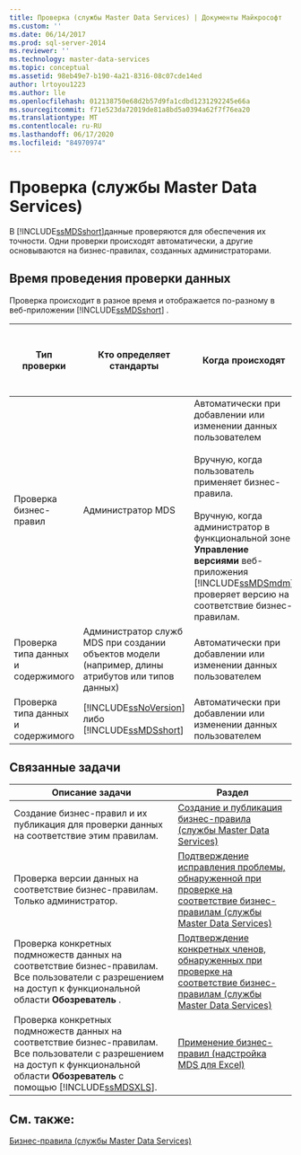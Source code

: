 ```yaml
---
title: Проверка (службы Master Data Services) | Документы Майкрософт
ms.custom: ''
ms.date: 06/14/2017
ms.prod: sql-server-2014
ms.reviewer: ''
ms.technology: master-data-services
ms.topic: conceptual
ms.assetid: 98eb49e7-b190-4a21-8316-08c07cde14ed
author: lrtoyou1223
ms.author: lle
ms.openlocfilehash: 012138750e68d2b57d9fa1cdbd1231292245e66a
ms.sourcegitcommit: f71e523da72019de81a8bd5a0394a62f7f76ea20
ms.translationtype: MT
ms.contentlocale: ru-RU
ms.lasthandoff: 06/17/2020
ms.locfileid: "84970974"
---
```

# <a name="validation-master-data-services"></a>Проверка (службы Master Data Services)
  В [!INCLUDE[ssMDSshort](../includes/ssmdsshort-md.md)]данные проверяются для обеспечения их точности. Одни проверки происходят автоматически, а другие основываются на бизнес-правилах, созданных администраторами.  
  
## <a name="when-data-validation-occurs"></a>Время проведения проверки данных  
 Проверка происходит в разное время и отображается по-разному в веб-приложении [!INCLUDE[ssMDSshort](../includes/ssmdsshort-md.md)] .  
  
|Тип проверки|Кто определяет стандарты|Когда происходят|Отображается в веб-интерфейсе диспетчера основных данных как|Отображается в надстройке Excel как|Сохраняются ли данные в репозитории MDS?|  
|---------------------|-----------------------------|--------------------|---------------------------------------------------|-------------------------------------------|------------------------------------------|  
|Проверка бизнес-правил|Администратор MDS|Автоматически при добавлении или изменении данных пользователем<br /><br /> Вручную, когда пользователь применяет бизнес-правила.<br /><br /> Вручную, когда администратор в функциональной зоне **Управление версиями** веб-приложения [!INCLUDE[ssMDSmdm](../includes/ssmdsmdm-md.md)] проверяет версию на соответствие бизнес-правилам.|Ошибки проверки|ValidationStatus|Да|  
|Проверка типа данных и содержимого|Администратор служб MDS при создании объектов модели (например, длины атрибутов или типов данных)|Автоматически при добавлении или изменении данных пользователем|Ошибки ввода данных|InputStatus|нет|  
|Проверка типа данных и содержимого|[!INCLUDE[ssNoVersion](../includes/ssnoversion-md.md)] либо [!INCLUDE[ssMDSshort](../includes/ssmdsshort-md.md)]|Автоматически при добавлении или изменении данных пользователем|Ошибки ввода данных|InputStatus|нет|  
  
## <a name="related-tasks"></a>Связанные задачи  
  
|Описание задачи|Раздел|  
|----------------------|-----------|  
|Создание бизнес-правил и их публикация для проверки данных на соответствие этим правилам.|[Создание и публикация бизнес-правила (службы Master Data Services)](create-and-publish-a-business-rule-master-data-services.md)|  
|Проверка версии данных на соответствие бизнес-правилам. Только администратор.|[Подтверждение исправления проблемы, обнаруженной при проверке на соответствие бизнес-правилам (службы Master Data Services)](../../2014/master-data-services/validate-a-version-against-business-rules-master-data-services.md)|  
|Проверка конкретных подмножеств данных на соответствие бизнес-правилам. Все пользователи с разрешением на доступ к функциональной области **Обозреватель** .|[Подтверждение конкретных членов, обнаруженных при проверке на соответствие бизнес-правилам (службы Master Data Services)](../../2014/master-data-services/validate-specific-members-against-business-rules-master-data-services.md)|  
|Проверка конкретных подмножеств данных на соответствие бизнес-правилам. Все пользователи с разрешением на доступ к функциональной области **Обозреватель** с помощью [!INCLUDE[ssMDSXLS](../includes/ssmdsxls-md.md)].|[Применение бизнес-правил (надстройка MDS для Excel)](microsoft-excel-add-in/apply-business-rules-mds-add-in-for-excel.md)|  
  
## <a name="see-also"></a>См. также:  
 [Бизнес-правила (службы Master Data Services)](../../2014/master-data-services/business-rules-master-data-services.md)  
  
  
